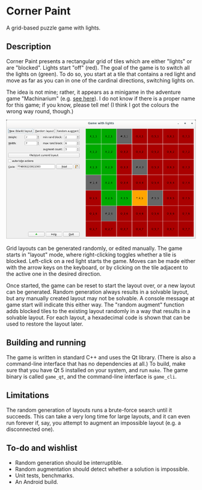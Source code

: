 # Corner Paint

A grid-based puzzle game with lights.

## Description

Corner Paint presents a rectangular grid of tiles which are either "lights" or
are "blocked". Lights start "off" (red). The goal of the game is to switch all
the lights on (green). To do so, you start at a tile that contains a red light
and move as far as you can in one of the cardinal directions, switching lights
on.

The idea is not mine; rather, it appears as a minigame in the adventure game
"Machinarium" (e.g. [see
here](https://machinarium.fandom.com/wiki/Glasshouse_Control_Box_Puzzle)). I do
not know if there is a proper name for this game; if you know, please tell me!
(I think I got the colours the wrong way round, though.)

![Screenshot](screenshot.png)

Grid layouts can be generated randomly, or edited manually. The game starts in
"layout" mode, where right-clicking toggles whether a tile is blocked.
Left-click on a red light starts the game. Moves can be made either with the
arrow keys on the keyboard, or by clicking on the tile adjacent to the active
one in the desired direction.

Once started, the game can be reset to start the layout over, or a new layout
can be generated. Random generation always results in a solvable layout, but any
manually created layout may not be solvable. A console message at game start
will indicate this either way. The "random augment" function adds blocked tiles
to the existing layout randomly in a way that results in a solvable layout. For
each layout, a hexadecimal code is shown that can be used to restore the layout
later.

## Building and running

The game is written in standard C++ and uses the Qt library. (There is also a
command-line interface that has no dependencies at all.) To build, make sure
that you have Qt 5 installed on your system, and run `make`. The game binary is
called `game_qt`, and the command-line interface is `game_cli`.

## Limitations

The random generation of layouts runs a brute-force search until it succeeds.
This can take a very long time for large layouts, and it can even run forever
if, say, you attempt to augment an impossible layout (e.g. a disconnected one).

## To-do and wishlist

*   Random generation should be interruptible.
*   Random augmentation should detect whether a solution is impossible.
*   Unit tests, benchmarks.
*   An Android build.
